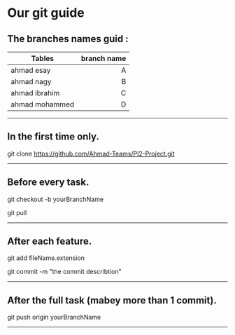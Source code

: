 # Our git guide

## The branches names guid :

| Tables          | branch name   |
| --------------- | -------------:|
| ahmad esay      | A             |
| ahmad nagy      | B             |
| ahmad ibrahim   | C             |
| ahmad mohammed | D             |

***********************************************************************

## In the first time only.

git clone https://github.com/Ahmad-Teams/Pl2-Project.git

***********************************************************************

## Before every task.

git checkout -b yourBranchName

git pull

***********************************************************************

## After each feature.

git add fileName.extension

git commit -m "the commit describtion"

***********************************************************************

## After the full task (mabey more than 1 commit).

git push origin yourBranchName

***********************************************************************

